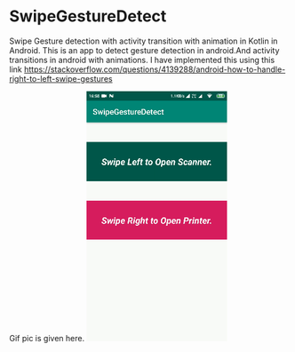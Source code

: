 # SwipeGestureDetect
Swipe Gesture detection with activity transition with animation in Kotlin in Android.
This is an app to detect gesture detection in android.And activity transitions in android with animations.
I have implemented this using this link https://stackoverflow.com/questions/4139288/android-how-to-handle-right-to-left-swipe-gestures

Gif pic is given here.
![](videotogif_2019.03.30_17.04.35.gif)
